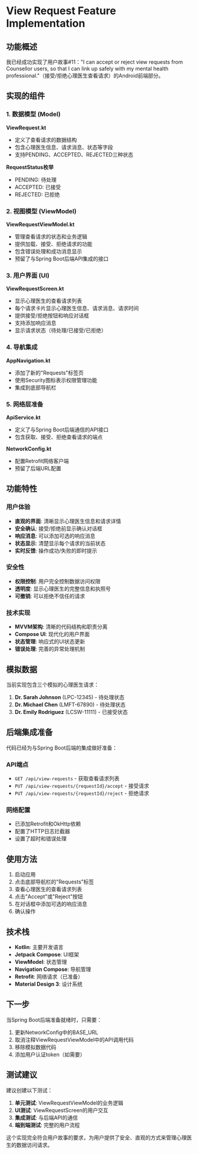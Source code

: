 # View Request Feature Implementation

## 功能概述

我已经成功实现了用户故事#11："I can accept or reject view requests from Counsellor users, so that I can link up safely with my mental health professional."（接受/拒绝心理医生查看请求）的Android前端部分。

## 实现的组件

### 1. 数据模型 (Model)

**ViewRequest.kt**
- 定义了查看请求的数据结构
- 包含心理医生信息、请求消息、状态等字段
- 支持PENDING、ACCEPTED、REJECTED三种状态

**RequestStatus枚举**
- PENDING: 待处理
- ACCEPTED: 已接受
- REJECTED: 已拒绝

### 2. 视图模型 (ViewModel)

**ViewRequestViewModel.kt**
- 管理查看请求的状态和业务逻辑
- 提供加载、接受、拒绝请求的功能
- 包含错误处理和成功消息显示
- 预留了与Spring Boot后端API集成的接口

### 3. 用户界面 (UI)

**ViewRequestScreen.kt**
- 显示心理医生的查看请求列表
- 每个请求卡片显示心理医生信息、请求消息、请求时间
- 提供接受/拒绝按钮和响应对话框
- 支持添加响应消息
- 显示请求状态（待处理/已接受/已拒绝）

### 4. 导航集成

**AppNavigation.kt**
- 添加了新的"Requests"标签页
- 使用Security图标表示权限管理功能
- 集成到底部导航栏

### 5. 网络层准备

**ApiService.kt**
- 定义了与Spring Boot后端通信的API接口
- 包含获取、接受、拒绝查看请求的端点

**NetworkConfig.kt**
- 配置Retrofit网络客户端
- 预留了后端URL配置

## 功能特性

### 用户体验
- **直观的界面**: 清晰显示心理医生信息和请求详情
- **安全确认**: 接受/拒绝前显示确认对话框
- **响应消息**: 可以添加可选的响应消息
- **状态显示**: 清楚显示每个请求的当前状态
- **实时反馈**: 操作成功/失败的即时提示

### 安全性
- **权限控制**: 用户完全控制数据访问权限
- **透明度**: 显示心理医生的完整信息和执照号
- **可撤销**: 可以拒绝不信任的请求

### 技术实现
- **MVVM架构**: 清晰的代码结构和职责分离
- **Compose UI**: 现代化的用户界面
- **状态管理**: 响应式的UI状态更新
- **错误处理**: 完善的异常处理机制

## 模拟数据

当前实现包含三个模拟的心理医生请求：

1. **Dr. Sarah Johnson** (LPC-12345) - 待处理状态
2. **Dr. Michael Chen** (LMFT-67890) - 待处理状态  
3. **Dr. Emily Rodriguez** (LCSW-11111) - 已接受状态

## 后端集成准备

代码已经为与Spring Boot后端的集成做好准备：

### API端点
- `GET /api/view-requests` - 获取查看请求列表
- `PUT /api/view-requests/{requestId}/accept` - 接受请求
- `PUT /api/view-requests/{requestId}/reject` - 拒绝请求

### 网络配置
- 已添加Retrofit和OkHttp依赖
- 配置了HTTP日志拦截器
- 设置了超时和错误处理

## 使用方法

1. 启动应用
2. 点击底部导航栏的"Requests"标签
3. 查看心理医生的查看请求列表
4. 点击"Accept"或"Reject"按钮
5. 在对话框中添加可选的响应消息
6. 确认操作

## 技术栈

- **Kotlin**: 主要开发语言
- **Jetpack Compose**: UI框架
- **ViewModel**: 状态管理
- **Navigation Compose**: 导航管理
- **Retrofit**: 网络请求（已准备）
- **Material Design 3**: 设计系统

## 下一步

当Spring Boot后端准备就绪时，只需要：

1. 更新NetworkConfig中的BASE_URL
2. 取消注释ViewRequestViewModel中的API调用代码
3. 移除模拟数据代码
4. 添加用户认证token（如需要）

## 测试建议

建议创建以下测试：

1. **单元测试**: ViewRequestViewModel的业务逻辑
2. **UI测试**: ViewRequestScreen的用户交互
3. **集成测试**: 与后端API的通信
4. **端到端测试**: 完整的用户流程

这个实现完全符合用户故事的要求，为用户提供了安全、直观的方式来管理心理医生的数据访问请求。
